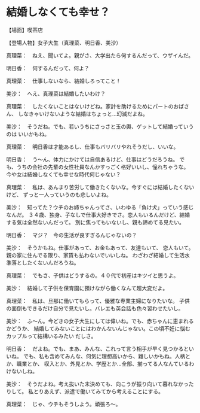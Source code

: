 # 結婚しなくても幸せ？

【場面】喫茶店

【登場人物】女子大生（真理菜、明日香、美沙）

真理菜：　ねえ、聞いてよ。親がさ、大学出たら何するんだって、ウザイんだ。

明日香：　何するんだって、何よ？

真理菜：　仕事しないなら、結婚しろってこと！

美沙：　へえ、真理菜は結婚したいわけ？

真理菜：　したくないことはないけどね。家計を助けるためにパートのおばさん、
しなきゃいけないような結婚はちょっと…幻滅だよね。

美沙：　そうだね。でも、若いうちにさっさと玉の輿、ゲットして結婚っていうのは
いいかもね。

真理菜：　明日香は才能あるし、仕事もバリバリやれそうだし、いいな。

明日香：　う〜ん、体力にかけては自信あるけど、仕事はどうだろうね。
でも、うちの会社の先輩の女性社員なんかすっごく格好いいし、憧れちゃうな。
今や女は結婚しなくても幸せな時代何じゃない？

真理菜：　私は、あんまり苦労して働きたくないな。今すぐには結婚したくないけど、
ずっと一人っていうのも悲しいよね。

美沙：　知ってた？ウチのお姉ちゃんってさ、いわゆる「負け犬」っていう感じなんだ。
３４歳、独身、子なしで仕事大好きでさ。恋人もいるんだけど、結婚する気は全然ないんだって。
別に焦ってもいないし、親も諦めてる見たい。

明日香：　マジ？　今の生活が良すぎるんじゃないの？

美沙：　そうかもね。仕事があって、お金もあって、友達もいて、
恋人もいて。親の家に住んでる限り、家賃も払わないでいいしね。
わざわざ結婚して生活水準落としたくないんだろうね。

真理菜：　でもさ、子供はどうするの。４０代で初産はキツイと思うよ。

美沙：　結婚して子供を保育園に預けながら働くなんて超大変だよ。

真理菜：　私は、旦那に働いてもらって、優雅な専業主婦になりたいな。
子供の面倒もできるだけ自分で見たいし。バレエも英会話も色々習わせたいし。

美沙：　ふ〜ん。今どきの女子大生にしては偉いね。でも、赤ちゃんに恵まれるかどうか、
結婚してみないことにはわかんないんじゃない。この頃不妊に悩むカップルって結構いるみたい
だしさ。

明日香：　だよね。でも、まあ、みんな、これって言う相手が早く見つかるといいね。
でも、私も含めてみんな、何気に理想高いから、難しいかもね。人柄とか、職業とか、
収入とか、外見とか、学歴とか…全部、揃ってる人なんているわけないしね。

美沙：　そうだよね。考え抜いた末決めても、向こうが振り向いて暮れなかったりして。
私とりあえず、派遣で働いてみてから考えることにする。

真理菜：　じゃ、ウチもそうしよう。頑張ろ〜。
